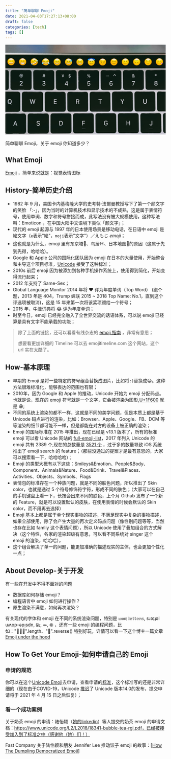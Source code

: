 ```yaml
---
title: "简单聊聊 Emoji"
date: 2021-04-03T17:27:13+08:00
draft: false
categories: [tech]
tags: []
---
```


![about_emoji](/images/about_emoji.jpg)


简单聊聊 Emoji，关于 emoji 你知道多少？
<!--more-->


## What Emoji

[Emoji](https://zh.wikipedia.org/w/index.php?title=Emoji&redirect=no) ，简单来说就是：视觉表情图标


## History-简单历史介绍

- 1982 年 9 月，美国卡内基梅隆大学的史考特·法爾曼教授写下了第一个颜文字的笑脸 「:-」，因为当时的计算机技术和显示技术的不成熟，这是属于表情符号，使用单词、数字和符号拼接而成，此写法没有被大规模使用，这种写法叫：Emoticon ，在中国大陆中文语境下类似「颜文字」；
- 现代的 emoji 起源与 1997 年的日本使用场景是移动电话，在日语中 emoji 是絵文字（`e`表示"絵"，`moji`表示"文字"）／えもじ *emoji*；
- 这也就是为什么，emoji 里有东京塔🗼、鸟居⛩️、日本地图🗾的原因（这属于先到先得，哈哈哈）。
- Google 和 Apple 公司的国际化团队因为 emoji 在日本的大量使用，开始整合和主导这个项目标准，[Unicode](https://home.unicode.org/) 接受了这种标准；
- 2010s 前后 emoji 因为被添加到各种手机操作系统上，使用得到简化，开始变得流行起来；
- 2012 年支持了 Same-Sex；
- Global Language Monitor 2014 年将 :heart: 评为年度单词（Top Word） (跑个题，2013 年是 404，Trump 蝉联 2015 ~ 2018 Top Name: No.1，直到这个评选项被取消)，这是 15 年来第一次将该奖项颁给一个符号；
- 2015 年，牛津词典将 :joy: 评为年度单词；
- 时至今日，emoji 已经完全融入了全世界交流的话语体系，可以说 emoji 已经算是具有文字不能承载的功能；

> 除了上面的链接，还可以看看有线杂志的 [emoji 指南](https://www.wired.com/story/guide-emoji/) ，非常有意思；
>
> 想要看更加详细的 Timeline 可以去 emojitimeline.com 这个网站，这个 url 实在太酷了。


## How-基本原理

- 早期的 Emoji 是将一些特定的符号组合替换成图片，比如将`:)`替换成😀。这种方法很难标准化，能够表达的范围也有限；
- 2010年，因为 Google 和 Apple 的推动，Unicode 开始为 emoji 分配码点。也就是说，现在的 emoji 符号就是一个文字，它会被渲染为图形,[U+1F600](http://www.unicode.org/emoji/charts/full-emoji-list.html#1f600) 就是 😀;
- 不同的系统上渲染的都不一样，这就是不同的美学问题，但是本质上都是基于 Unicode 码点进行的渲染，比如：Browser、Apple、Google、FB、DCM 等等渲染的细节都可能不一样，但是都能在对方的设备上被正确的渲染；
- Emoji 的国际标准在 2015 年推出，现在已经是 v13.1 版本了，所有的标准 emoji 可以看 Unicode 网站的 [full-emoji-list](http://www.unicode.org/emoji/charts/full-emoji-list.html)，2017 年列入 Unicode 的 emoji 共有 2389 个,现在的总数量是 [3521 个](http://www.unicode.org/emoji/charts/emoji-counts.html) ，过于多的数量导致 iOS 系统推出了 emoji search 的 feature；（那些没通过的提案才是最有意思的，大家可以搜索看一下，哈哈哈哈）；
- Emoji 的类型大概有以下这些：Smileys&Emotion、People&Body、Component、Animals&Nature、Food&Drink、Travel&Places、Activities、Objects、Symbols、Flags
- 表情包的标准存在一个种族问题，就是不同的肤色问题，所以推出了 Skin color，也就是通过 5 个符号修饰符字符，形成不同的肤色；（大家可以在自己的手机键盘上看一下，长按会出来不同的肤色，上个月 Github 发布了一个新的 Feature，就是可以设置默认的皮肤，在使用表情的时候会默认的 Skin color，而不用再去选择）
- Emoji 基本上都是属于单个现实事物的描述，不满足现实中复杂的事物描述，如果全部使用，除了会产生大量的再次定义码点问题（像性别问题等等，当然也存在比如 famliy 这个表情问题），所以 Unicode 使用了叠加组合的方式解决（这个特性，各家的渲染超级有意思，可以看不同系统对 singer 这个 emoji 的渲染，哈哈哈），
- 这个组合解决了单一的问题，能更加准确的描述现实的主体，也会更加个性化一点；


## About Develop-关于开发

有一些在开发中不得不面对的问题

- 数据库如何存储 emoji？
- 编程语言中 emoji 如何进行操作？
- 原生渲染不满意，如何再次渲染？

有关现代的字体和 emoji 在不同的系统渲染问题，特别是 𝔲𝔫𝔫𝔶 𝕝𝕖𝕥𝕥𝕖𝕣𝕤, sɹǝʇʇǝl uʍop-ǝpᴉsdn, ㎓,  ⤘,  ꙮ ，还有一些 emoji 的编程问题，比如："🤦🏼‍♂️".length、":middle_finger:".reverse() 特别好玩，详情可以看一下这个博主一篇文章 [Emoji under the hood](https://tonsky.me/blog/emoji/)

## How To Get Your Emoji-如何申请自己的 Emoji

### 申请的规范

你可以在这个[Unicode Emoji](https://www.unicode.org/emoji/techindex.html)去申请，查看申请的[标准](http://unicode.org/emoji/proposals.html)，这个标准写的还是非常详细的（现在由于COVID-19，Unicode [推迟](http://blog.unicode.org/2020/04/unicode-140-delayed-for-6-months.html)了 Unicode 版本14.0的发布，提交申请将于 2021 年 4 月 15 日之后恢复）；

### 看一个成功案例

关于奶茶 emoji 的申请：陆怡颖（[她的linkedin](https://www.linkedin.com/in/yiyinglu)）等人提交的奶茶 emoji 的申请文档：https://www.unicode.org/L2/L2018/18341-bubble-tea-rgi.pdf，已经被接受加入到了标准之中（感谢他（她）们！）

Fast Company 关于陆怡颖和朋友 Jennifer Lee 推动饺子 emoji 的故事：[[How The Dumpling Democratized Emoji](https://www.fastcompany.com/90136118/how-the-dumpling-democratized-emoji)]
